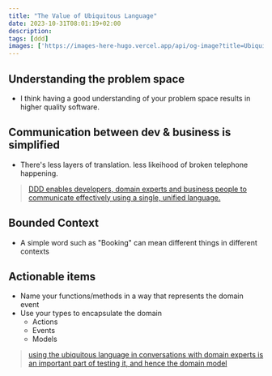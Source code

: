 ```yaml
---
title: "The Value of Ubiquitous Language"
date: 2023-10-31T08:01:19+02:00
description: 
tags: [ddd]
images: ['https://images-here-hugo.vercel.app/api/og-image?title=Ubiquitous+Language']
---
```


## Understanding the problem space
- I think having a good understanding of your problem space results in higher quality software.

## Communication between dev & business is simplified
- There's less layers of translation. less likeihood of broken telephone happening.
> [DDD enables developers, domain experts and business people to communicate effectively using a single, unified language.](https://github.com/zakirullin/cognitive-load)

## Bounded Context
- A simple word such as "Booking" can mean different things in different contexts

## Actionable items
- Name your functions/methods in a way that represents the domain event
- Use your types to encapsulate the domain
  - Actions
  - Events
  - Models

> [using the ubiquitous language in conversations with domain experts is an important part of testing it, and hence the domain model](https://martinfowler.com/bliki/UbiquitousLanguage.html)